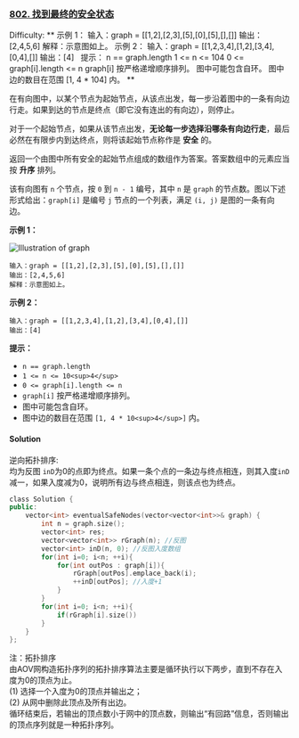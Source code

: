 ### [802\. 找到最终的安全状态](https://leetcode-cn.com/problems/find-eventual-safe-states/)

Difficulty: ** 示例 1： 输入：graph = [[1,2],[2,3],[5],[0],[5],[],[]] 输出：[2,4,5,6] 解释：示意图如上。 示例 2： 输入：graph = [[1,2,3,4],[1,2],[3,4],[0,4],[]] 输出：[4]   提示： n == graph.length 1 <= n <= 104 0 <= graph[i].length <= n graph[i] 按严格递增顺序排列。 图中可能包含自环。 图中边的数目在范围 [1, 4 * 104] 内。 **


在有向图中，以某个节点为起始节点，从该点出发，每一步沿着图中的一条有向边行走。如果到达的节点是终点（即它没有连出的有向边），则停止。

对于一个起始节点，如果从该节点出发，**无论每一步选择沿哪条有向边行走**，最后必然在有限步内到达终点，则将该起始节点称作是 **安全** 的。

返回一个由图中所有安全的起始节点组成的数组作为答案。答案数组中的元素应当按 **升序** 排列。

该有向图有 `n` 个节点，按 `0` 到 `n - 1` 编号，其中 `n` 是 `graph` 的节点数。图以下述形式给出：`graph[i]` 是编号 `j` 节点的一个列表，满足 `(i, j)` 是图的一条有向边。


**示例 1：**

![Illustration of graph](https://s3-lc-upload.s3.amazonaws.com/uploads/2018/03/17/picture1.png)

```
输入：graph = [[1,2],[2,3],[5],[0],[5],[],[]]
输出：[2,4,5,6]
解释：示意图如上。
```

**示例 2：**

```
输入：graph = [[1,2,3,4],[1,2],[3,4],[0,4],[]]
输出：[4]
```

**提示：**

*   `n == graph.length`
*   `1 <= n <= 10<sup>4</sup>`
*   `0 <= graph[i].length <= n`
*   `graph[i]` 按严格递增顺序排列。
*   图中可能包含自环。
*   图中边的数目在范围 `[1, 4 * 10<sup>4</sup>]` 内。


#### Solution

逆向拓扑排序:  
均为反图
`inD`为0的点即为终点。如果一条个点的一条边与终点相连，则其入度`inD`减一，如果入度减为0，说明所有边与终点相连，则该点也为终点。

```cpp
​class Solution {
public:
    vector<int> eventualSafeNodes(vector<vector<int>>& graph) {
        int n = graph.size();
        vector<int> res;
        vector<vector<int>> rGraph(n); //反图
        vector<int> inD(n, 0); //反图入度数组
        for(int i=0; i<n; ++i){
            for(int outPos : graph[i]){
                rGraph[outPos].emplace_back(i);
                ++inD[outPos]; //入度+1
            }
        }
        for(int i=0; i<n; ++i){
            if(rGraph[i].size())
        }
    }
};
```


注：拓扑排序  
由AOV网构造拓扑序列的拓扑排序算法主要是循环执行以下两步，直到不存在入度为0的顶点为止。  
(1) 选择一个入度为0的顶点并输出之；  
(2) 从网中删除此顶点及所有出边。  
循环结束后，若输出的顶点数小于网中的顶点数，则输出“有回路”信息，否则输出的顶点序列就是一种拓扑序列。